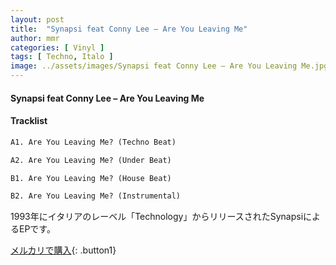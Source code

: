 ```yaml
---
layout: post
title:  "Synapsi feat Conny Lee – Are You Leaving Me"
author: mmr
categories: [ Vinyl ]
tags: [ Techno, Italo ]
image: ../assets/images/Synapsi feat Conny Lee – Are You Leaving Me.jpg
---
```


#### Synapsi feat Conny Lee – Are You Leaving Me

#### Tracklist
```md
A1. Are You Leaving Me? (Techno Beat)

A2. Are You Leaving Me? (Under Beat)

B1. Are You Leaving Me? (House Beat)

B2. Are You Leaving Me? (Instrumental)
```

1993年にイタリアのレーベル「Technology」からリリースされたSynapsiによるEPです。


[メルカリで購入](https://jp.mercari.com/item/m48922675494){: .button1}

